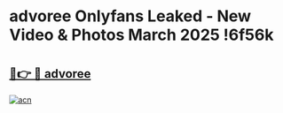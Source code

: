 # advoree Onlyfans Leaked - New Video & Photos March 2025 !6f56k

# <h2><a href="https://t9wssy.iuczelnia.edu.pl?title=advoree&ref=6f56k">🔗👉 🔴 advoree</a></h2>

[![acn](https://github.com/user-attachments/assets/0f9c940e-d8b0-45ae-aac7-cd30a18b3e1c)](https://t9wssy.iuczelnia.edu.pl?title=advoree&ref=6f56k)

